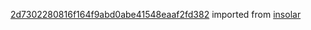[2d7302280816f164f9abd0abe41548eaaf2fd382](https://github.com/insolar/insolar/commit/2d7302280816f164f9abd0abe41548eaaf2fd382) imported from [insolar](https://github.com/insolar/insolar)
